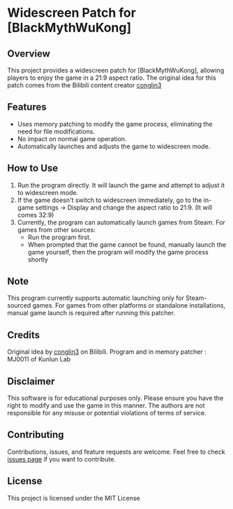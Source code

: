 # Widescreen Patch for [BlackMythWuKong]

## Overview

This project provides a widescreen patch for [BlackMythWuKong], allowing players to enjoy the game in a 21:9 aspect ratio. The original idea for this patch comes from the Bilibili content creator [conglin3](https://space.bilibili.com/543249142)

## Features

- Uses memory patching to modify the game process, eliminating the need for file modifications.
- No impact on normal game operation.
- Automatically launches and adjusts the game to widescreen mode.

## How to Use

1. Run the program directly. It will launch the game and attempt to adjust it to widescreen mode.
2. If the game doesn't switch to widescreen immediately, go to the in-game settings -> Display and change the aspect ratio to 21:9. (It will comes 32:9)
3. Currently, the program can automatically launch games from Steam. For games from other sources:
   - Run the program first.
   - When prompted that the game cannot be found, manually launch the game yourself, then the program will modify the game process shortly

## Note

This program currently supports automatic launching only for Steam-sourced games. For games from other platforms or standalone installations, manual game launch is required after running this patcher.

## Credits

Original idea by [conglin3](https://space.bilibili.com/543249142) on Bilibili.
Program and in memory patcher : MJ0011 of Kunlun Lab

## Disclaimer

This software is for educational purposes only. Please ensure you have the right to modify and use the game in this manner. The authors are not responsible for any misuse or potential violations of terms of service.

## Contributing

Contributions, issues, and feature requests are welcome. Feel free to check [issues page](link-to-your-issues-page) if you want to contribute.

## License

This project is licensed under the MIT License
